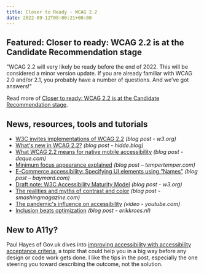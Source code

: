 ```yaml
---
title: Closer to Ready - WCAG 2.2
date: 2022-09-12T08:00:21+00:00
---
```


## Featured: Closer to ready: WCAG 2.2 is at the Candidate Recommendation stage

"WCAG 2.2 will very likely be ready before the end of 2022. This will be considered a minor version update. If you are already familiar with WCAG 2.0 and/or 2.1, you probably have a number of questions. And we’ve got answers!"

Read more of [Closer to ready: WCAG 2.2 is at the Candidate Recommendation stage](https://www.deque.com/blog/wcag-2-2-is-at-the-candidate-recommendation-stage/).

## News, resources, tools and tutorials

- [W3C invites implementations of WCAG 2.2](https://www.w3.org/blog/news/archives/9666) *(blog post - w3.org)*
- [What's new in WCAG 2.2?](https://hidde.blog/new-in-wcag22/) *(blog post - hidde.blog)*
- [What WCAG 2.2 means for native mobile accessibility](https://www.deque.com/blog/what-wcag-2-2-means-for-native-mobile-accessibility/) *(blog post - deque.com)*
- [Minimum focus appearance explained](https://www.tempertemper.net/blog/minimum-focus-appearance-explained) *(blog post – tempertemper.com)*
- [E-Commerce accessibility: Specifying UI elements using “Names”](https://baymard.com/blog/names-accessibility) *(blog post – baymard.com)*
- [Draft note: W3C Accessibility Maturity Model](https://www.w3.org/blog/news/archives/9669) *(blog post - w3.org)*
- [The realities and myths of contrast and color](https://www.smashingmagazine.com/2022/09/realities-myths-contrast-color/) *(blog post - smashingmagazine.com)*
- [The pandemic's influence on accessibility](https://www.youtube.com/watch?v=Wx8gGP79QTY) *(video - youtube.com)*
- [Inclusion beats optimization](https://www.erikkroes.nl/blog/inclusion-beats-optimization/index.html) *(blog post - erikkroes.nl)*

## New to A11y?

Paul Hayes of Gov.uk dives into [improving accessibility with accessibility acceptance criteria](https://insidegovuk.blog.gov.uk/2018/01/24/improving-accessibility-with-accessibility-acceptance-criteria/), a topic that could help you in a big way before any design or code work gets done. I like the tips in the post, especially the one steering you toward describing the outcome, not the solution.

